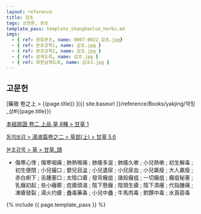 ```yaml
---
layout: reference
title: 감초
tags: 상한론, 본초
template_pass: template_shanghanlun_herbs.md
imgs:
  - { ref: 증류본초, name: 0007-0022_감초.jpg}
  - { ref: 본초강목1, name: 감초.jpg }
  - { ref: 본초강목2, name: 감초.jpg }
  - { ref: 삼재도회, name: 감초.jpg }
  - { ref: 화한삼재도회, name: 감초1.jpg }
---
```



## 고문헌

[藥徵 卷之上 > {{page.title}} ]({{ site.baseurl }}/reference/Books/yakjing/약징_상#{{page.title}})

[本經疏證 卷二 上品 草 8種 > 甘草 1](https://mediclassics.kr/books/154/volume/2/#content_3)

[동의보감 > 湯液篇卷之二 > 草部(上) >  甘草 5.6](https://mediclassics.kr/books/8/volume/21/#content_1250)

[본초강목 > 草 > 甘草_頭]()

* 傷寒心悸 ; 傷寒咽痛 ; 肺熱喉痛 ; 肺痿多涎 ; 肺痿久嗽 ; 小兒熱嗽 ; 初生解毒 ; 初生便閉 ; 小兒撮口 ; 嬰兒目澁 ; 小兒遺尿 ; 小兒尿血 ; 小兒羸瘦 ; 大人羸瘦 ; 赤白痢下 ; 舌腫塞口 ; 太陰口瘡 ; 發背癰疽 ; 諸般癰疽 ; 一切癰疽 ; 癰疽秘塞 ; 乳癰初起 ; 些小癰癤 ; 痘瘡煩渴 ; 陰下懸癰 ; 陰頭生瘡 ; 陰下濕癢 ; 代指腫痛 ; 凍瘡發裂 ; 湯火灼瘡 ; 蠱毒藥毒 ; 小兒中蠱 ; 牛馬肉毒 ; 飮饌中毒 ; 水莨菪毒


{% include {{ page.template_pass }} %}
